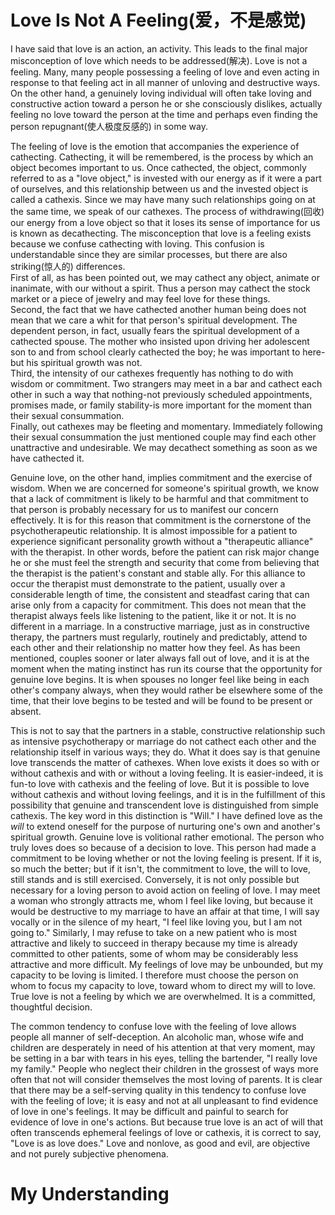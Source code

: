 # Love Is Not A Feeling(爱，不是感觉)

I have said that love is an action, an activity. This leads to the final major misconception of love which needs to be addressed(解决). Love is not a feeling. Many, many people possessing a feeling of love and even acting in response to that feeling act in all manner of unloving and destructive ways. On the other hand, a genuinely loving individual will often take loving and constructive action toward a person he or she consciously dislikes, actually feeling no love toward the person at the time and perhaps even finding the person repugnant(使人极度反感的) in some way.

The feeling of love is the emotion that accompanies the experience of cathecting. Cathecting, it will be remembered, is the process by which an object becomes important to us. Once cathected, the object, commonly referred to as a "love object," is invested with our energy as if it were a part of ourselves, and this relationship between us and the invested object is called a cathexis. Since we may have many such relationships going on at the same time, we speak of our cathexes. The process of withdrawing(回收) our energy from a love object so that it loses its sense of importance for us is known as decathecting. The misconception that love is a feeling exists because we confuse cathecting with loving. This confusion is understandable since they are similar processes, but there are also striking(惊人的) differences.   
First of all, as has been pointed out, we may cathect any object, animate or inanimate, with our without a spirit. Thus a person may cathect the stock market or a piece of jewelry and may feel love for these things.   
Second, the fact that we have cathected another human being does not mean that we care a whit for that person's spiritual development. The dependent person, in fact, usually fears the spiritual development of a cathected spouse. The mother who insisted upon driving her adolescent son to and from school clearly cathected the boy; he was important to here-but his spiritual growth was not.  
Third, the intensity of our cathexes frequently has nothing to do with wisdom or commitment. Two strangers may meet in a bar and cathect each other in such a way that nothing-not previously scheduled appointments, promises made, or family stability-is more important for the moment than their sexual consummation.  
Finally, out cathexes may be fleeting and momentary. Immediately following their sexual consummation the just mentioned couple may find each other unattractive and undesirable. We may decathect something as soon as we have cathected it.

Genuine love, on the other hand, implies commitment and the exercise of wisdom. When we are concerned for someone's spiritual growth, we know that a lack of commitment is likely to be harmful and that commitment to that person is probably necessary for us to manifest our concern effectively. It is for this reason that commitment is the cornerstone of the psychotherapeutic relationship. It is almost impossible for a patient to experience significant personality growth without a "therapeutic alliance" with the therapist. In other words, before the patient can risk major change he or she must feel the strength and security that come from believing that the therapist is the patient's constant and stable ally. For this alliance to occur the therapist must demonstrate to the patient, usually over a considerable length of time, the consistent and steadfast caring that can arise only from a capacity for commitment. This does not mean that the therapist always feels like listening to the patient, like it or not. It is no different in a marriage. In a constructive marriage, just as in constructive therapy, the partners must regularly, routinely and predictably, attend to each other and their relationship no matter how they feel. As has been mentioned, couples sooner or later always fall out of love, and it is at the moment when the mating instinct has run its course that the opportunity for genuine love begins. It is when spouses no longer feel like being in each other's company always, when they would rather be elsewhere some of the time, that their love begins to be tested and will be found to be present or absent.

This is not to say that the partners in a stable, constructive relationship such as intensive psychotherapy or marriage do not cathect each other and the relationship itself in various ways; they do. What it does say is that genuine love transcends the matter of cathexes. When love exists it does so with or without cathexis and with or without a loving feeling. It is easier-indeed, it is fun-to love with cathexis and the feeling of love. But it is possible to love without cathexis and without loving feelings, and it is in the fulfillment of  this possibility that genuine and transcendent love is distinguished from simple cathexis. The key word in this distinction is "Will." I have defined love as the *will* to extend oneself for the purpose of nurturing one's own and another's spiritual growth. Genuine love is volitional rather emotional. The person who truly loves does so because of a decision to love. This person had made a commitment to be loving whether or not the loving feeling is present. If it is, so much the better; but if it isn't, the commitment to love, the will to love, still stands and is still exercised. Conversely, it is not only possible but necessary for a loving person to avoid action on feeling of love. I may meet a woman who strongly attracts me, whom I feel like loving, but because it would be destructive to my marriage to have an affair at that time, I will say vocally or in the silence of my heart, "I feel like loving you, but I am not going to." Similarly, I may refuse to take on a new patient who is most attractive and likely to succeed in therapy because my time is already committed to other patients, some of whom may be considerably less attractive and more difficult. My feelings of love may be unbounded, but my capacity to be loving is limited. I therefore must choose the person on whom to focus my capacity to love, toward whom to direct my will to love. True love is not a feeling by which we are overwhelmed. It is a committed, thoughtful decision.

The common tendency to confuse love with the feeling of love allows people all manner of self-deception. An alcoholic man, whose wife and children are desperately in need of his attention at that very moment, may be setting in a bar with tears in his eyes, telling the bartender, "I really love my family." People who neglect their children in the grossest of ways more often that not will consider themselves the most loving of parents. It is clear that there may be a self-serving quality in this tendency to confuse love with the feeling of love; it is easy and not at all unpleasant to find evidence of love in one's feelings. It may be difficult and painful to search for evidence of love in one's actions. But because true love is an act of will that often transcends ephemeral feelings of love or cathexis, it is correct to say, "Love is as love does." Love and nonlove, as good and evil, are objective and not purely subjective phenomena.

# My Understanding

